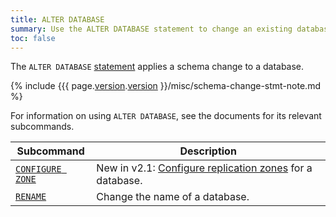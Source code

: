 ```yaml
---
title: ALTER DATABASE
summary: Use the ALTER DATABASE statement to change an existing database.
toc: false
---
```


The `ALTER DATABASE` [statement](sql-statements.html) applies a schema change to a database.

{% include {{{ page.[version](cluster-settings.html#setting-version).[version](cluster-settings.html#setting-version) }}/misc/schema-change-stmt-note.md %}

For information on using `ALTER DATABASE`, see the documents for its relevant subcommands.

Subcommand | Description
-----------|------------
[`CONFIGURE ZONE`](configure-zone.html) | <span class="[version](cluster-settings.html#setting-version)-tag">New in v2.1:</span> [Configure replication zones](configure-replication-zones.html) for a database.
[`RENAME`](rename-database.html) | Change the name of a database.
